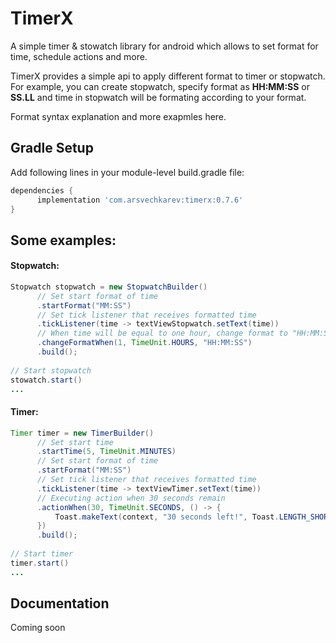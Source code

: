 # TimerX
A simple timer & stowatch library for android which allows to set format for time, schedule actions and more.

TimerX provides a simple api to apply different format to timer or stopwatch. For example, you can create stopwatch, specify format as **HH:MM:SS** or **SS.LL** and time in stopwatch will be formating according to your format. 

Format syntax explanation and more exapmles here.

## Gradle Setup
Add following lines in your module-level build.gradle file:
```groovy
dependencies {
      implementation 'com.arsvechkarev:timerx:0.7.6'
}
```


## Some examples:
#### Stopwatch:
```java
Stopwatch stopwatch = new StopwatchBuilder()
      // Set start format of time
      .startFormat("MM:SS")
      // Set tick listener that receives formatted time
      .tickListener(time -> textViewStopwatch.setText(time)) 
      // When time will be equal to one hour, change format to "HH:MM:SS"
      .changeFormatWhen(1, TimeUnit.HOURS, "HH:MM:SS")
      .build();
      
// Start stopwatch
stowatch.start()
...
```

#### Timer:
```java
Timer timer = new TimerBuilder()
      // Set start time
      .startTime(5, TimeUnit.MINUTES)
      // Set start format of time
      .startFormat("MM:SS")
      // Set tick listener that receives formatted time
      .tickListener(time -> textViewTimer.setText(time))
      // Executing action when 30 seсonds remain
      .actionWhen(30, TimeUnit.SECONDS, () -> {
          Toast.makeText(context, "30 seconds left!", Toast.LENGTH_SHORT).show();
      })
      .build();
      
// Start timer
timer.start()
...
```

## Documentation
Coming soon
